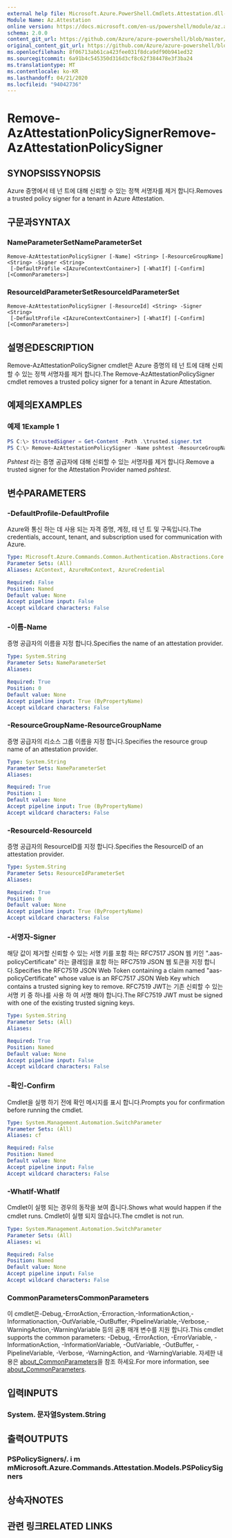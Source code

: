 ```yaml
---
external help file: Microsoft.Azure.PowerShell.Cmdlets.Attestation.dll-Help.xml
Module Name: Az.Attestation
online version: https://docs.microsoft.com/en-us/powershell/module/az.attestation/remove-azattestationpolicysigner
schema: 2.0.0
content_git_url: https://github.com/Azure/azure-powershell/blob/master/src/Attestation/Attestation/help/Remove-AzAttestationPolicySigner.md
original_content_git_url: https://github.com/Azure/azure-powershell/blob/master/src/Attestation/Attestation/help/Remove-AzAttestationPolicySigner.md
ms.openlocfilehash: 8f06713ab61ca423fee031f8dca9df90b941ed32
ms.sourcegitcommit: 6a91b4c545350d316d3cf8c62f384478e3f3ba24
ms.translationtype: MT
ms.contentlocale: ko-KR
ms.lasthandoff: 04/21/2020
ms.locfileid: "94042736"
---
```

# <span data-ttu-id="84cf3-101">Remove-AzAttestationPolicySigner</span><span class="sxs-lookup"><span data-stu-id="84cf3-101">Remove-AzAttestationPolicySigner</span></span>

## <span data-ttu-id="84cf3-102">SYNOPSIS</span><span class="sxs-lookup"><span data-stu-id="84cf3-102">SYNOPSIS</span></span>
<span data-ttu-id="84cf3-103">Azure 증명에서 테 넌 트에 대해 신뢰할 수 있는 정책 서명자를 제거 합니다.</span><span class="sxs-lookup"><span data-stu-id="84cf3-103">Removes a trusted policy signer for a tenant in Azure Attestation.</span></span>

## <span data-ttu-id="84cf3-104">구문과</span><span class="sxs-lookup"><span data-stu-id="84cf3-104">SYNTAX</span></span>

### <span data-ttu-id="84cf3-105">NameParameterSet</span><span class="sxs-lookup"><span data-stu-id="84cf3-105">NameParameterSet</span></span>
```
Remove-AzAttestationPolicySigner [-Name] <String> [-ResourceGroupName] <String> -Signer <String>
 [-DefaultProfile <IAzureContextContainer>] [-WhatIf] [-Confirm] [<CommonParameters>]
```

### <span data-ttu-id="84cf3-106">ResourceIdParameterSet</span><span class="sxs-lookup"><span data-stu-id="84cf3-106">ResourceIdParameterSet</span></span>
```
Remove-AzAttestationPolicySigner [-ResourceId] <String> -Signer <String>
 [-DefaultProfile <IAzureContextContainer>] [-WhatIf] [-Confirm] [<CommonParameters>]
```

## <span data-ttu-id="84cf3-107">설명은</span><span class="sxs-lookup"><span data-stu-id="84cf3-107">DESCRIPTION</span></span>
<span data-ttu-id="84cf3-108">Remove-AzAttestationPolicySigner cmdlet은 Azure 증명의 테 넌 트에 대해 신뢰할 수 있는 정책 서명자를 제거 합니다.</span><span class="sxs-lookup"><span data-stu-id="84cf3-108">The Remove-AzAttestationPolicySigner cmdlet removes a trusted policy signer for a tenant in Azure Attestation.</span></span>

## <span data-ttu-id="84cf3-109">예제의</span><span class="sxs-lookup"><span data-stu-id="84cf3-109">EXAMPLES</span></span>

### <span data-ttu-id="84cf3-110">예제 1</span><span class="sxs-lookup"><span data-stu-id="84cf3-110">Example 1</span></span>
```powershell
PS C:\> $trustedSigner = Get-Content -Path .\trusted.signer.txt
PS C:\> Remove-AzAttestationPolicySigner -Name pshtest -ResourceGroupName psh-test-rg -Signer $trustedSigner
```

<span data-ttu-id="84cf3-111">*Pshtest* 라는 증명 공급자에 대해 신뢰할 수 있는 서명자를 제거 합니다.</span><span class="sxs-lookup"><span data-stu-id="84cf3-111">Remove a trusted signer for the Attestation Provider named *pshtest*.</span></span>

## <span data-ttu-id="84cf3-112">변수</span><span class="sxs-lookup"><span data-stu-id="84cf3-112">PARAMETERS</span></span>

### <span data-ttu-id="84cf3-113">-DefaultProfile</span><span class="sxs-lookup"><span data-stu-id="84cf3-113">-DefaultProfile</span></span>
<span data-ttu-id="84cf3-114">Azure와 통신 하는 데 사용 되는 자격 증명, 계정, 테 넌 트 및 구독입니다.</span><span class="sxs-lookup"><span data-stu-id="84cf3-114">The credentials, account, tenant, and subscription used for communication with Azure.</span></span>

```yaml
Type: Microsoft.Azure.Commands.Common.Authentication.Abstractions.Core.IAzureContextContainer
Parameter Sets: (All)
Aliases: AzContext, AzureRmContext, AzureCredential

Required: False
Position: Named
Default value: None
Accept pipeline input: False
Accept wildcard characters: False
```

### <span data-ttu-id="84cf3-115">-이름</span><span class="sxs-lookup"><span data-stu-id="84cf3-115">-Name</span></span>
<span data-ttu-id="84cf3-116">증명 공급자의 이름을 지정 합니다.</span><span class="sxs-lookup"><span data-stu-id="84cf3-116">Specifies the name of an attestation provider.</span></span>

```yaml
Type: System.String
Parameter Sets: NameParameterSet
Aliases:

Required: True
Position: 0
Default value: None
Accept pipeline input: True (ByPropertyName)
Accept wildcard characters: False
```

### <span data-ttu-id="84cf3-117">-ResourceGroupName</span><span class="sxs-lookup"><span data-stu-id="84cf3-117">-ResourceGroupName</span></span>
<span data-ttu-id="84cf3-118">증명 공급자의 리소스 그룹 이름을 지정 합니다.</span><span class="sxs-lookup"><span data-stu-id="84cf3-118">Specifies the resource group name of an attestation provider.</span></span>

```yaml
Type: System.String
Parameter Sets: NameParameterSet
Aliases:

Required: True
Position: 1
Default value: None
Accept pipeline input: True (ByPropertyName)
Accept wildcard characters: False
```

### <span data-ttu-id="84cf3-119">-ResourceId</span><span class="sxs-lookup"><span data-stu-id="84cf3-119">-ResourceId</span></span>
<span data-ttu-id="84cf3-120">증명 공급자의 ResourceID를 지정 합니다.</span><span class="sxs-lookup"><span data-stu-id="84cf3-120">Specifies the ResourceID of an attestation provider.</span></span>

```yaml
Type: System.String
Parameter Sets: ResourceIdParameterSet
Aliases:

Required: True
Position: 0
Default value: None
Accept pipeline input: True (ByPropertyName)
Accept wildcard characters: False
```

### <span data-ttu-id="84cf3-121">-서명자</span><span class="sxs-lookup"><span data-stu-id="84cf3-121">-Signer</span></span>
<span data-ttu-id="84cf3-122">해당 값이 제거할 신뢰할 수 있는 서명 키를 포함 하는 RFC7517 JSON 웹 키인 ".aas-policyCertificate" 라는 클레임을 포함 하는 RFC7519 JSON 웹 토큰을 지정 합니다.</span><span class="sxs-lookup"><span data-stu-id="84cf3-122">Specifies the RFC7519 JSON Web Token containing a claim named "aas-policyCertificate" whose value is an RFC7517 JSON Web Key which contains a trusted signing key to remove.</span></span>
<span data-ttu-id="84cf3-123">RFC7519 JWT는 기존 신뢰할 수 있는 서명 키 중 하나를 사용 하 여 서명 해야 합니다.</span><span class="sxs-lookup"><span data-stu-id="84cf3-123">The RFC7519 JWT must be signed with one of the existing trusted signing keys.</span></span>

```yaml
Type: System.String
Parameter Sets: (All)
Aliases:

Required: True
Position: Named
Default value: None
Accept pipeline input: False
Accept wildcard characters: False
```

### <span data-ttu-id="84cf3-124">-확인</span><span class="sxs-lookup"><span data-stu-id="84cf3-124">-Confirm</span></span>
<span data-ttu-id="84cf3-125">Cmdlet을 실행 하기 전에 확인 메시지를 표시 합니다.</span><span class="sxs-lookup"><span data-stu-id="84cf3-125">Prompts you for confirmation before running the cmdlet.</span></span>

```yaml
Type: System.Management.Automation.SwitchParameter
Parameter Sets: (All)
Aliases: cf

Required: False
Position: Named
Default value: None
Accept pipeline input: False
Accept wildcard characters: False
```

### <span data-ttu-id="84cf3-126">-WhatIf</span><span class="sxs-lookup"><span data-stu-id="84cf3-126">-WhatIf</span></span>
<span data-ttu-id="84cf3-127">Cmdlet이 실행 되는 경우의 동작을 보여 줍니다.</span><span class="sxs-lookup"><span data-stu-id="84cf3-127">Shows what would happen if the cmdlet runs.</span></span>
<span data-ttu-id="84cf3-128">Cmdlet이 실행 되지 않습니다.</span><span class="sxs-lookup"><span data-stu-id="84cf3-128">The cmdlet is not run.</span></span>

```yaml
Type: System.Management.Automation.SwitchParameter
Parameter Sets: (All)
Aliases: wi

Required: False
Position: Named
Default value: None
Accept pipeline input: False
Accept wildcard characters: False
```

### <span data-ttu-id="84cf3-129">CommonParameters</span><span class="sxs-lookup"><span data-stu-id="84cf3-129">CommonParameters</span></span>
<span data-ttu-id="84cf3-130">이 cmdlet은-Debug,-ErrorAction,-Erroraction,-InformationAction,-Informationaction,-OutVariable,-OutBuffer,-PipelineVariable,-Verbose,-WarningAction,-WarningVariable 등의 공통 매개 변수를 지원 합니다.</span><span class="sxs-lookup"><span data-stu-id="84cf3-130">This cmdlet supports the common parameters: -Debug, -ErrorAction, -ErrorVariable, -InformationAction, -InformationVariable, -OutVariable, -OutBuffer, -PipelineVariable, -Verbose, -WarningAction, and -WarningVariable.</span></span> <span data-ttu-id="84cf3-131">자세한 내용은 [about_CommonParameters](http://go.microsoft.com/fwlink/?LinkID=113216)을 참조 하세요.</span><span class="sxs-lookup"><span data-stu-id="84cf3-131">For more information, see [about_CommonParameters](http://go.microsoft.com/fwlink/?LinkID=113216).</span></span>

## <span data-ttu-id="84cf3-132">입력</span><span class="sxs-lookup"><span data-stu-id="84cf3-132">INPUTS</span></span>

### <span data-ttu-id="84cf3-133">System. 문자열</span><span class="sxs-lookup"><span data-stu-id="84cf3-133">System.String</span></span>

## <span data-ttu-id="84cf3-134">출력</span><span class="sxs-lookup"><span data-stu-id="84cf3-134">OUTPUTS</span></span>

### <span data-ttu-id="84cf3-135">PSPolicySigners/. i m m</span><span class="sxs-lookup"><span data-stu-id="84cf3-135">Microsoft.Azure.Commands.Attestation.Models.PSPolicySigners</span></span>

## <span data-ttu-id="84cf3-136">상속자</span><span class="sxs-lookup"><span data-stu-id="84cf3-136">NOTES</span></span>

## <span data-ttu-id="84cf3-137">관련 링크</span><span class="sxs-lookup"><span data-stu-id="84cf3-137">RELATED LINKS</span></span>
